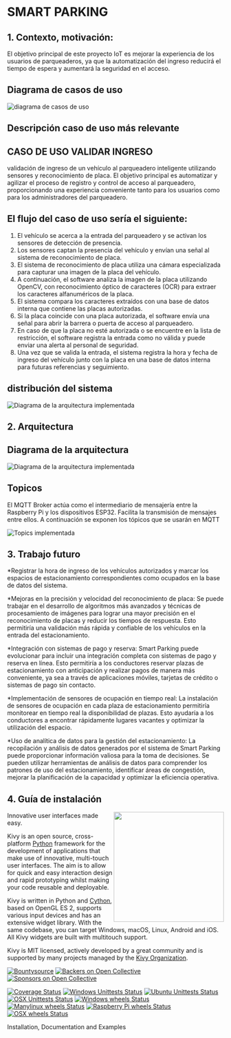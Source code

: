 
# SMART PARKING
## 1. Contexto, motivación:
El objetivo principal de este proyecto IoT es mejorar la experiencia de los
usuarios de parqueaderos, ya que la automatización del ingreso reducirá el 
tiempo de espera y aumentará la seguridad en el acceso.

## Diagrama de casos de uso
![diagrama de casos de uso](https://github.com/estebandurangov/SmartParking/blob/main/Images/casosdeuso.drawio.png)

## Descripción caso de uso más relevante
## CASO DE USO VALIDAR INGRESO
validación de ingreso de un vehículo al parqueadero inteligente utilizando sensores y reconocimiento de placa. El objetivo principal es automatizar y agilizar el proceso de registro y control de acceso al parqueadero, proporcionando una experiencia conveniente tanto para los usuarios como para los administradores del parqueadero.

## El flujo del caso de uso sería el siguiente:

1. El vehículo se acerca a la entrada del parqueadero y se activan los sensores de detección de presencia.
2. Los sensores captan la presencia del vehículo y envían una señal al sistema de reconocimiento de placa.
3. El sistema de reconocimiento de placa utiliza una cámara especializada para capturar una imagen de la placa del vehículo.
4. A continuación, el software analiza la imagen de la placa utilizando OpenCV, con reconocimiento óptico de caracteres (OCR) para extraer los caracteres alfanuméricos de la placa.
5. El sistema compara los caracteres extraídos con una base de datos interna que contiene las placas autorizadas.
6. Si la placa coincide con una placa autorizada, el software envía una señal para abrir la barrera o puerta de acceso al parqueadero.
7. En caso de que la placa no esté autorizada o se encuentre en la lista de restricción, el software registra la entrada como no válida y puede enviar una alerta al personal de seguridad.
8. Una vez que se valida la entrada, el sistema registra la hora y fecha de ingreso del vehículo junto con la placa en una base de datos interna para futuras referencias y seguimiento.

## distribución del sistema

![Diagrama de la arquitectura implementada](https://github.com/estebandurangov/SmartParking/blob/main/Images/iot%20smart%20parking.png)

## 2. Arquitectura

## Diagrama de la arquitectura
![Diagrama de la arquitectura implementada](https://github.com/estebandurangov/SmartParking/blob/main/Images/arq%20IOT.drawio.png)

## Topicos 
El MQTT Broker actúa como el intermediario de mensajería entre la Raspberry Pi y los dispositivos ESP32. Facilita la transmisión de mensajes entre ellos.
A continuación se exponen los tópicos que se usarán en MQTT

![Topics implementada](https://github.com/estebandurangov/SmartParking/blob/main/Images/topics.png)

## 3. Trabajo futuro
*Registrar la hora de ingreso de los vehículos autorizados y marcar los espacios de estacionamiento correspondientes como ocupados en la base de datos del sistema.

*Mejoras en la precisión y velocidad del reconocimiento de placa: Se puede trabajar en el desarrollo de algoritmos más avanzados y técnicas de procesamiento de imágenes para lograr una mayor precisión en el reconocimiento de placas y reducir los tiempos de respuesta. Esto permitiría una validación más rápida y confiable de los vehículos en la entrada del estacionamiento.

*Integración con sistemas de pago y reserva: Smart Parking puede evolucionar para incluir una integración completa con sistemas de pago y reserva en línea. Esto permitiría a los conductores reservar plazas de estacionamiento con anticipación y realizar pagos de manera más conveniente, ya sea a través de aplicaciones móviles, tarjetas de crédito o sistemas de pago sin contacto.

*Implementación de sensores de ocupación en tiempo real: La instalación de sensores de ocupación en cada plaza de estacionamiento permitiría monitorear en tiempo real la disponibilidad de plazas. Esto ayudaría a los conductores a encontrar rápidamente lugares vacantes y optimizar la utilización del espacio.

*Uso de analítica de datos para la gestión del estacionamiento: La recopilación y análisis de datos generados por el sistema de Smart Parking puede proporcionar información valiosa para la toma de decisiones. Se pueden utilizar herramientas de análisis de datos para comprender los patrones de uso del estacionamiento, identificar áreas de congestión, mejorar la planificación de la capacidad y optimizar la eficiencia operativa.

## 4. Guía de instalación
<img align="right" height="256" src="https://raw.githubusercontent.com/kivy/kivy/master/kivy/data/logo/kivy-icon-256.png"/>

Innovative user interfaces made easy.

Kivy is an open source, cross-platform [Python](https://www.python.org)
framework for the development of applications that make use of innovative,
multi-touch user interfaces.
The aim is to allow for quick and easy interaction design and rapid prototyping
whilst making your code reusable and deployable.

Kivy is written in Python and [Cython](http://cython.org/), based on OpenGL ES
2, supports various input devices and has an extensive widget library. With the
same codebase, you can target Windows, macOS, Linux, Android and iOS. All Kivy
widgets are built with multitouch support.

Kivy is MIT licensed, actively developed by a great community and is supported
by many projects managed by the [Kivy Organization](https://kivy.org/#organization).

[![Bountysource](https://www.bountysource.com/badge/tracker?tracker_id=42681)](https://www.bountysource.com/trackers/42681-kivy?utm_source=42681&utm_medium=shield&utm_campaign=TRACKER_BADGE)
[![Backers on Open Collective](https://opencollective.com/kivy/backers/badge.svg)](#backers)
[![Sponsors on Open Collective](https://opencollective.com/kivy/sponsors/badge.svg)](#sponsors)

[![Coverage Status](https://coveralls.io/repos/kivy/kivy/badge.svg?branch=master)](https://coveralls.io/r/kivy/kivy?branch=master)
[![Windows Unittests Status](https://github.com/kivy/kivy/workflows/Windows%20Unittests/badge.svg)](https://github.com/kivy/kivy/actions?query=workflow%3A%22Windows+Unittests%22)
[![Ubuntu Unittests Status](https://github.com/kivy/kivy/workflows/Ubuntu%20Unittests/badge.svg)](https://github.com/kivy/kivy/actions?query=workflow%3A%22Ubuntu+Unittests%22)
[![OSX Unittests Status](https://github.com/kivy/kivy/workflows/OSX%20Unittests/badge.svg)](https://github.com/kivy/kivy/actions?query=workflow%3A%22OSX+Unittests%22)
[![Windows wheels Status](https://github.com/kivy/kivy/workflows/Windows%20wheels/badge.svg)](https://github.com/kivy/kivy/actions?query=workflow%3A%22Windows+wheels%22)
[![Manylinux wheels Status](https://github.com/kivy/kivy/workflows/Manylinux%20wheels/badge.svg)](https://github.com/kivy/kivy/actions?query=workflow%3A%22Manylinux+wheels%22)
[![Raspberry Pi wheels Status](https://github.com/kivy/kivy/workflows/RPi%20wheels/badge.svg)](https://github.com/kivy/kivy/actions?query=workflow%3A%22RPi+wheels%22)
[![OSX wheels Status](https://github.com/kivy/kivy/workflows/OSX%20wheels%2Fapp/badge.svg)](https://github.com/kivy/kivy/actions?query=workflow%3A%22OSX+wheels%2Fapp%22)

Installation, Documentation and Examples
